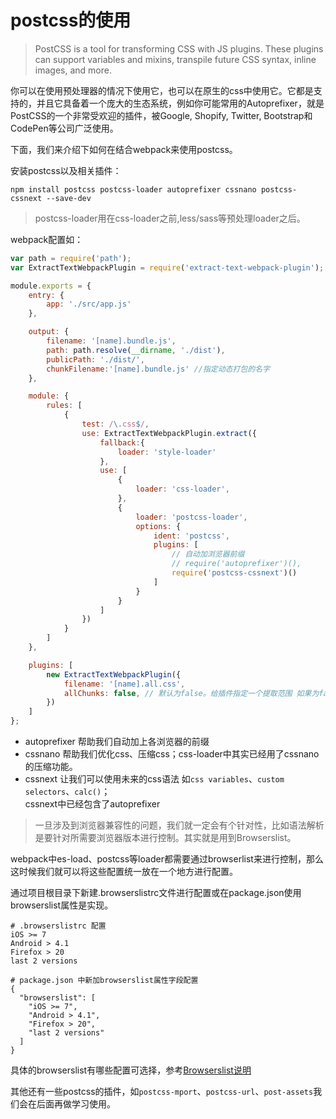 # postcss的使用

> PostCSS is a tool for transforming CSS with JS plugins. These plugins can support variables and mixins, transpile future CSS syntax, inline images, and more.

你可以在使用预处理器的情况下使用它，也可以在原生的css中使用它。它都是支持的，并且它具备着一个庞大的生态系统，例如你可能常用的Autoprefixer，就是PostCSS的一个非常受欢迎的插件，被Google, Shopify, Twitter, Bootstrap和CodePen等公司广泛使用。

下面，我们来介绍下如何在结合webpack来使用postcss。

安装postcss以及相关插件：

```shell
npm install postcss postcss-loader autoprefixer cssnano postcss-cssnext --save-dev
````
> postcss-loader用在css-loader之前,less/sass等预处理loader之后。

webpack配置如：

```javascript
var path = require('path');
var ExtractTextWebpackPlugin = require('extract-text-webpack-plugin');

module.exports = {
    entry: {
        app: './src/app.js'
    },

    output: {
        filename: '[name].bundle.js',
        path: path.resolve(__dirname, './dist'),
        publicPath: './dist/',
        chunkFilename:'[name].bundle.js' //指定动态打包的名字
    },

    module: {
        rules: [
            {
                test: /\.css$/,
                use: ExtractTextWebpackPlugin.extract({
                    fallback:{
                        loader: 'style-loader'
                    },
                    use: [
                        {
                            loader: 'css-loader',
                        },
                        {
                            loader: 'postcss-loader',
                            options: {
                                ident: 'postcss',
                                plugins: [
                                    // 自动加浏览器前缀
                                    // require('autoprefixer')(),
                                    require('postcss-cssnext')()
                                ]
                            }
                        }
                    ]
                })
            }
        ]
    },

    plugins: [
        new ExtractTextWebpackPlugin({
            filename: '[name].all.css',
            allChunks: false, // 默认为false。给插件指定一个提取范围 如果为false，只会提取初始化的css，非异步加载的
        })
    ]
};
```


- autoprefixer ﻿帮助我们自动加上各浏览器的前缀
- cssnano ﻿帮助我们优化css、压缩css；css-loader中其实已经用了cssnano的压缩功能。
- cssnext 让我们可以使用未来的css语法 如`css variables`、`custom selectors`、`calc()`；  
  cssnext中已经包含了autoprefixer
  
> 一旦涉及到浏览器兼容性的问题，我们就一定会有个针对性，比如语法解析是要针对所需要浏览器版本进行控制。其实就是用到Browserslist。 

webpack中es-load、postcss等loader都需要通过browserlist来进行控制，那么这时候我们就可以将这些配置统一放在一个地方进行配置。

通过项目根目录下新建.browserslistrc文件进行配置或在package.json使用browserslist属性是实现。

```text
# .browserslistrc 配置
iOS >= 7
Android > 4.1
Firefox > 20
last 2 versions
```

```text
# package.json 中新加browserslist属性字段配置
{
  "browserslist": [
    "iOS >= 7",
    "Android > 4.1",
    "Firefox > 20",
    "last 2 versions"
  ]
}
```

具体的browserslist有哪些配置可选择，参考[Browserslist说明](https://github.com/browserslist/browserslist#queries)

其他还有一些postcss的插件，如`postcss-mport`、`postcss-url`、`post-assets`我们会在后面再做学习使用。
